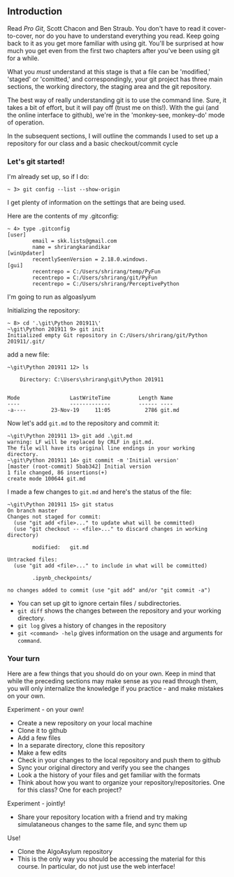 ## Introduction

Read *Pro Git*, Scott Chacon and Ben Straub. You don't have to read it cover-to-cover, nor do you have to understand everything you read. Keep going back to it as you get more familiar with using git. You'll be surprised at how much you get even from the first two chapters after you've been using git for a while. 

What you *must* understand at this stage is that a file can be 'modified,' 'staged' or 'comitted,' and correspondingly, your git project has three main sections, the working directory, the staging area and the git repository.

The best way of really understanding git is to use the command line. Sure, it takes a bit of effort, but it will pay off (trust me on this!). With the gui (and the online interface to github), we're in the 'monkey-see, monkey-do' mode of operation.

In the subsequent sections, I will outline the commands I used to set up a repository for our class and a basic checkout/commit cycle

### Let's git started!
I'm already set up, so if I do:

    ~ 3> git config --list --show-origin

I get plenty of information on the settings that are being used.

Here are the contents of my .gitconfig:
  
    ~ 4> type .gitconfig
    [user]
            email = skk.lists@gmail.com
            name = shrirangkarandikar
    [winUpdater]
            recentlySeenVersion = 2.18.0.windows.
    [gui]
            recentrepo = C:/Users/shrirang/temp/PyFun
            recentrepo = C:/Users/shrirang/git/PyFun
            recentrepo = C:/Users/shrirang/PerceptivePython
    
        
I'm going to run as algoaslyum



Initializing the repository:


    ~ 8> cd '.\git\Python 201911\'
    ~\git\Python 201911 9> git init
    Initialized empty Git repository in C:/Users/shrirang/git/Python 201911/.git/

add a new file:
  
    ~\git\Python 201911 12> ls                                                                                                                      
    
        Directory: C:\Users\shrirang\git\Python 201911
    
    
    Mode                LastWriteTime         Length Name
    ----                -------------         ------ ----
    -a----        23-Nov-19     11:05           2786 git.md
    
Now let's add `git.md` to the repository and commit it:

    ~\git\Python 201911 13> git add .\git.md
    warning: LF will be replaced by CRLF in git.md.
    The file will have its original line endings in your working directory.
    ~\git\Python 201911 14> git commit -m 'Initial version'
    [master (root-commit) 5bab342] Initial version
    1 file changed, 86 insertions(+)
    create mode 100644 git.md
    
I made a few changes to `git.md` and here's the status of the file:
  
    ~\git\Python 201911 15> git status
    On branch master
    Changes not staged for commit:
      (use "git add <file>..." to update what will be committed)
      (use "git checkout -- <file>..." to discard changes in working directory)

            modified:   git.md

    Untracked files:
      (use "git add <file>..." to include in what will be committed)

            .ipynb_checkpoints/

    no changes added to commit (use "git add" and/or "git commit -a")

* You can set up git to ignore certain files / subdirectories.
* `git diff` shows the changes between the repository and your working directory.
* `git log` gives a history of changes in the repository
* `git <command> -help` gives information on the usage and arguments for `command`.

### Your turn
Here are a few things that you should do on your own. Keep in mind that while the preceding sections may make sense as you read through them, you will only internalize the knowledge if you practice - and make mistakes on your own. 

Experiment - on your own!
- Create a new repository on your local machine
- Clone it to github
- Add a few files
- In a separate directory, clone this repository
- Make a few edits
- Check in your changes to the local repository and push them to github
- Sync your original directory and verify you see the changes
- Look a the history of your files and get familiar with the formats
- Think about how you want to organize your repository/repositories. One for this class? One for each project?

Experiment - jointly!
- Share your repository location with a friend and try making simulataneous changes to the same file, and sync them up

Use!
- Clone the AlgoAsylum repository
- This is the only way you should be accessing the material for this course. In particular, do not just use the web interface!
